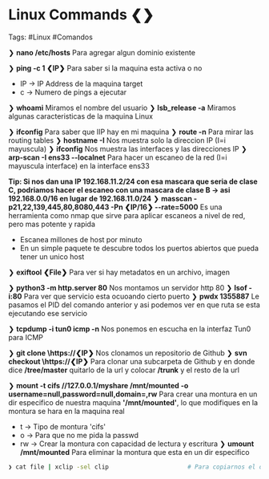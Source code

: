 # Linux Commands ❮❯

Tags: #Linux #Comandos 

❯ **nano /etc/hosts** Para agregar algun dominio existente

❯ **ping -c 1 ❮IP❯** Para saber si la maquina esta activa o no
* IP -> IP Address de la maquina target 
* c -> Numero de pings a ejecutar

❯ **whoami** Miramos el nombre del usuario
❯ **lsb_release -a** Miramos algunas caracteristicas de la maquina Linux 


❯ **ifconfig**  Para saber que IIP hay en mi maquina 
❯ **route -n** Para mirar las routing tables
❯ **hostname -I** Nos muestra solo la direccion IP (I=i mayuscula)
❯ **ifconfig** Nos muestra las interfaces y las direcciones IP
❯ **arp-scan -I ens33 --localnet** Para hacer un escaneo de la red (I=i mayuscula interface) en la interface ens33

**Tip: Si nos dan una IP 192.168.11.2/24 con esa mascara que seria de clase C, podriamos hacer el escaneo con una mascara de clase B -> asi 192.168.0.0/16 en lugar de 192.168.11.0/24**
❯ **masscan -p21,22,139,445,80,8080,443 -Pn ❮IP/16❯ --rate=5000** Es una herramienta como nmap que sirve para aplicar escaneos a nivel de red, pero mas potente y rapida
* Escanea millones de host por minuto
* En un simple paquete te descubre todos los puertos abiertos que pueda tener un unico host

❯ **exiftool ❮File❯** Para ver si hay metadatos en un archivo, imagen

❯ **python3 -m http.server 80** Nos montamos un servidor http 80
❯ **lsof -i:80** Para ver que servicio esta ocuoando cierto puerto
❯ **pwdx 1355887** Le pasamos el PID del comando anterior y asi podemos ver en que ruta se esta ejecutando ese servicio 

❯ **tcpdump -i tun0 icmp -n** Nos ponemos en escucha en la interfaz Tun0 para ICMP

❯ **git clone \https://❮IP❯** Nos clonamos un repositorio de Github
❯ **svn checkout \https://❮IP❯** Para clonar una subcarpeta de Github y en donde dice **/tree/master** quitarlo de la url y colocar **/trunk** y el resto de la url

❯ **mount -t cifs //127.0.0.1/myshare /mnt/mounted -o username=null,password=null,domain=,rw** Para crear una montura en un dir especifico de nuestra maquina **'/mnt/mounted'**, lo que modifiques en la montura se hara en la maquina real
* t -> Tipo de montura 'cifs'
* o -> Para que no me pida la passwd
* rw -> Crear la montura con capacidad de lectura y escritura
❯ **umount /mnt/mounted** Para eliminar la montura que esta en un dir especifico

```bash 
❯ cat file | xclip -sel clip                      # Para copiarnos el output a la Clipboard
```




